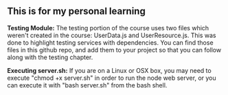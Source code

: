 This is for my personal learning
--------------------------------




**Testing Module:**
The testing portion of the course uses two files which weren't created in the course: UserData.js and UserResource.js. This was done to highlight testing services with dependencies. You can find those files in this github repo, and add them to your project so that you can follow along with the testing chapter.

**Executing server.sh:**
If you are on a Linux or OSX box, you may need to execute "chmod +x server.sh" in order to run the node web server, or you can execute it with "bash server.sh" from the bash shell.
